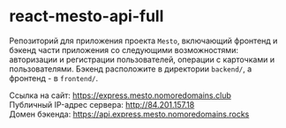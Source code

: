 # react-mesto-api-full
Репозиторий для приложения проекта `Mesto`, включающий фронтенд и бэкенд части приложения со следующими возможностями: авторизации и регистрации пользователей, операции с карточками и пользователями. Бэкенд расположите в директории `backend/`, а фронтенд - в `frontend/`. 
  
Ссылка на сайт: https://express.mesto.nomoredomains.club  
Публичный IP-адрес сервера: http://84.201.157.18  
Домен бэкенда: https://api.express.mesto.nomoredomains.rocks  